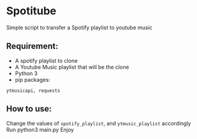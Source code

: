 # Spotitube

Simple script to transfer a Spotify playlist to youtube music

Requirement:
-------
- A spotify playlist to clone
- A Youtube Music playlist that will be the clone
- Python 3
- pip packages:
```
ytmusicapi, requests
```

How to use:
-------
Change the values of ```spotify_playlist```, and ```ytmusic_playlist``` accordingly
Run python3 main.py
Enjoy
